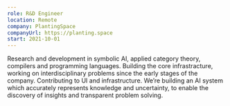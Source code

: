 ```yaml
---
role: R&D Engineer
location: Remote
company: PlantingSpace
companyUrl: https://planting.space
start: 2021-10-01
---
```



Research and development in symbolic AI, applied category theory, compilers and programming languages. Building the core infrastracture, working on interdisciplinary problems since the early stages of the company. Contributing to UI and infrastructure. We’re building an AI system which accurately represents knowledge and uncertainty, to enable the discovery of insights and transparent problem solving.

